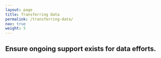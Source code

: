 ```yaml
---
layout: page
title: Transferring Data
permalink: /transferring-data/
nav: true
weight: 5
---
```


## Ensure ongoing support exists for data efforts.
